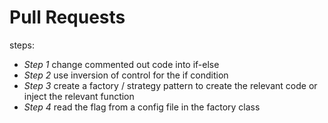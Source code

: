 # Pull Requests


steps:
* _Step 1_ change commented out code into if-else
* _Step 2_ use inversion of control for the if condition
* _Step 3_ create a factory / strategy pattern to create the relevant code or inject the relevant function
* _Step 4_ read the flag from a config file in the factory class



